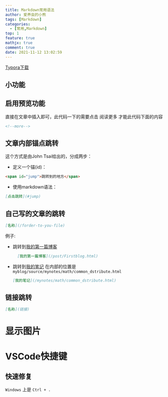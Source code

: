 ```yaml
---
title: Markdown常用语法
author: 爱养虫的小熊
tags: [Markdown]
categories:
  - [常用,Markdown]
top: 1
feature: true
mathjx: true
comment: true
date: 2021-11-12 13:02:59
---
```


[Typora下载](https://www.typora.io/#windows)


## 小功能

## 启用预览功能

直接在文章中插入即可，此代码一下的需要点击 阅读更多 才能此代码下面的内容

```md
<!--more-->
```

## 文章内部锚点跳转

这个方式是由John Tsai给出的，分成两步：

- 定义一个锚(id)：

```md
<span id="jump">跳转到的地方</span>
```

- 使用markdown语法：

```md
[点击跳转](#jump)
```

## 自己写的文章的跳转

```md
[名称](/forder-to-you-file)
```

例子:

- 跳转到[我的第一篇博客](/post/Firstblog.html)

  ```md
    [我的第一篇博客](/post/Firstblog.html)
  ```

- 跳转到[我的笔记](/mynotes/math/common_dstribute.html)
    在内部的位置是`myblog/source/mynotes/math/common_dstribute.html`
    ```md
    [我的笔记](/mynotes/math/common_dstribute.html)
    ```

## 链接跳转

```md
[名称](链接)
```


# 显示图片


<!--more-->

# VSCode快捷键

## 快速修复

`Windows` 上是 `Ctrl + .`
